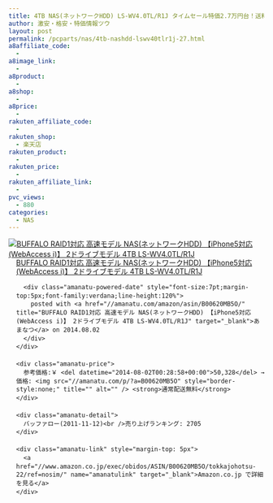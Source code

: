 ```yaml
---
title: 4TB NAS(ネットワークHDD) LS-WV4.0TL/R1J タイムセール特価2.7万円台！送料無料！
author: 激安・格安・特価情報ツウ
layout: post
permalink: /pcparts/nas/4tb-nashdd-lswv40tlr1j-27.html
a8affiliate_code:
  -
a8image_link:
  -
a8product:
  -
a8shop:
  -
a8price:
  -
rakuten_affiliate_code:
  -
rakuten_shop:
  - 楽天店
rakuten_product:
  -
rakuten_price:
  -
rakuten_affiliate_link:
  -
pvc_views:
  - 880
categories:
  - NAS
---
```

<div class="amanatu-box" style="margin-bottom:0px;">
  <div class="amanatu-image" style="float:left;">
    <a href="//www.amazon.co.jp/exec/obidos/ASIN/B00620MB5O/tokkajohotsu-22/ref=nosim/" name="amanatulink" target="_blank"><img src="//i0.wp.com/ecx.images-amazon.com/images/I/41lQIO14pxL._SL160_.jpg?w=546" alt="BUFFALO RAID1対応 高速モデル NAS(ネットワークHDD) 【iPhone5対応(WebAccess i)】 2ドライブモデル 4TB LS-WV4.0TL/R1J" style="border: none;" data-recalc-dims="1" /></a>
  </div>

  <div class="amanatu-info" style="float:left;margin-left:15px;line-height:120%">
    <div class="amanatu-name" style="margin-bottom:10px;line-height:120%">
      <a href="//www.amazon.co.jp/exec/obidos/ASIN/B00620MB5O/tokkajohotsu-22/ref=nosim/" name="amanatulink" target="_blank">BUFFALO RAID1対応 高速モデル NAS(ネットワークHDD) 【iPhone5対応(WebAccess i)】 2ドライブモデル 4TB LS-WV4.0TL/R1J</a>

      <div class="amanatu-powered-date" style="font-size:7pt;margin-top:5px;font-family:verdana;line-height:120%">
        posted with <a href="//amanatu.com/amazon/asin/B00620MB5O/" title="BUFFALO RAID1対応 高速モデル NAS(ネットワークHDD) 【iPhone5対応(WebAccess i)】 2ドライブモデル 4TB LS-WV4.0TL/R1J" target="_blank">あまなつ</a> on 2014.08.02
      </div>
    </div>

    <div class="amanatu-price">
      参考価格:￥ <del datetime="2014-08-02T00:28:58+00:00">50,328</del> → 価格: <img src="//amanatu.com/p/?a=B00620MB5O" style="border-style:none;" title="" alt="" /> <strong>通常配送無料</strong>
    </div>

    <div class="amanatu-detail">
      バッファロー(2011-11-12)<br />売り上げランキング: 2705
    </div>

    <div class="amanatu-link" style="margin-top: 5px">
      <a href="//www.amazon.co.jp/exec/obidos/ASIN/B00620MB5O/tokkajohotsu-22/ref=nosim/" name="amanatulink" target="_blank">Amazon.co.jp で詳細を見る</a>
    </div>
  </div>

  <div class="amanatu-footer" style="clear: left">
  </div>
</div>